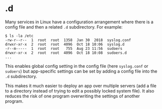 .d
==

Many services in Linux have a configuration arrangement where there is a config
file and then a related `.d` subdirectory. For example:

```console
$ ls -la /etc
-rw-r--r--  1  root  root  1358  Jan 30  2018  syslog.conf
drwxr-xr-x  2  root  root  4096  Oct 18 10:06  syslog.d
-r--m-----  1  root  root   755  Aug 23 11:56  sudoers
drwxr-xr-x  2  root  root  4096  Oct 18 10:08  sudoers.d
...
```

This enables global config setting in the config file (here `syslog.conf` or
`sudoers`) but app-specific settings can be set by adding a config file into the
`.d` subdirectory.

This makes it much easier to deploy an app over multiple servers (add a file to
a directory instead of trying to edit a possibly locked system file). It also
reduces the risk of one program overwriting the settings of another program.
